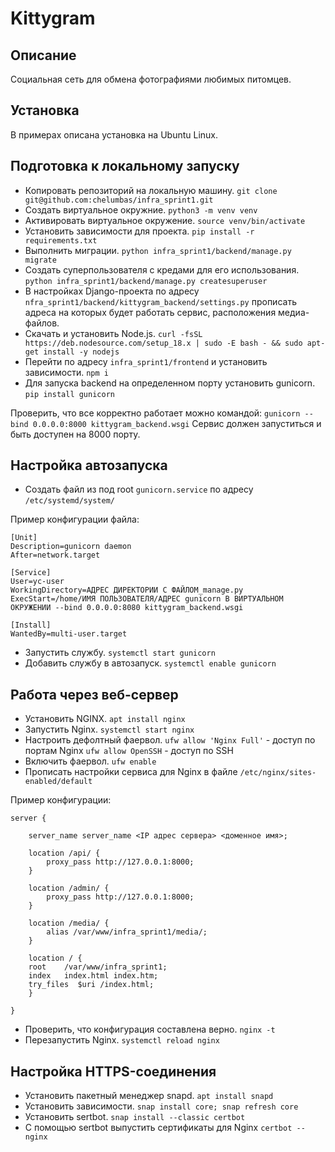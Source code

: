 # Kittygram

## Описание
Социальная сеть для обмена фотографиями любимых питомцев.

## Установка

В примерах описана установка на Ubuntu Linux.

## Подготовка к локальному запуску

- Копировать репозиторий на локальную машину.
```git clone git@github.com:chelumbas/infra_sprint1.git```
- Создать виртуальное окружние.
```python3 -m venv venv```
- Активировать виртуальное окружение.
```source venv/bin/activate```
- Установить зависимости для проекта.
```pip install -r requirements.txt```
- Выполнить миграции.
```python infra_sprint1/backend/manage.py migrate```
- Создать суперпользователя с кредами для его использования.
```python infra_sprint1/backend/manage.py createsuperuser```
- В настройках Django-проекта по адресу ```nfra_sprint1/backend/kittygram_backend/settings.py``` прописать адреса на которых будет работать сервис, расположения медиа-файлов.
- Скачать и установить Node.js.
```curl -fsSL https://deb.nodesource.com/setup_18.x | sudo -E bash - && sudo apt-get install -y nodejs```
- Перейти по адресу ```infra_sprint1/frontend``` и установить зависимости.
```npm i```
- Для запуска backend на определенном порту установить gunicorn.
```pip install gunicorn```

Проверить, что все корректно работает можно командой:
```gunicorn --bind 0.0.0.0:8000 kittygram_backend.wsgi```
Сервис должен запуститься и быть доступен на 8000 порту.

## Настройка автозапуска
- Создать файл из под root ```gunicorn.service``` по адресу ```/etc/systemd/system/```

Пример конфигурации файла:
```
[Unit]
Description=gunicorn daemon 
After=network.target

[Service]
User=yc-user 
WorkingDirectory=АДРЕС ДИРЕКТОРИИ С ФАЙЛОМ_manage.py
ExecStart=/home/ИМЯ ПОЛЬЗОВАТЕЛЯ/АДРЕС gunicorn В ВИРТУАЛЬНОМ ОКРУЖЕНИИ --bind 0.0.0.0:8080 kittygram_backend.wsgi

[Install]
WantedBy=multi-user.target
```
- Запустить службу.
```systemctl start gunicorn```
- Добавить службу в автозапуск.
```systemctl enable gunicorn```

## Работа через веб-сервер

- Установить NGINX.
```apt install nginx```
- Запустить Nginx.
```systemctl start nginx```
- Настроить дефолтный фаервол.
```ufw allow 'Nginx Full'``` - доступ по портам Nginx
```ufw allow OpenSSH``` - доступ по SSH
- Включить фаервол.
```ufw enable```
- Прописать настройки сервиса для Nginx в файле ```/etc/nginx/sites-enabled/default```

Пример конфигурации:
```
server {

    server_name server_name <IP адрес сервера> <доменное имя>;

    location /api/ {
        proxy_pass http://127.0.0.1:8000;
    }

    location /admin/ {
        proxy_pass http://127.0.0.1:8000;
    }

    location /media/ {
        alias /var/www/infra_sprint1/media/;
    }

    location / {
    root    /var/www/infra_sprint1;
    index   index.html index.htm;
    try_files  $uri /index.html;
    }

}
```
- Проверить, что конфигурация составлена верно.
```nginx -t```
- Перезапустить Nginx.
```systemctl reload nginx```

## Настройка HTTPS-соединения
- Установить пакетный менеджер snapd.
```apt install snapd```
- Установить зависимости.
```snap install core; snap refresh core```
- Установить sertbot.
```snap install --classic certbot```
- С помощью sertbot выпустить сертификаты для Nginx
```certbot --nginx```
